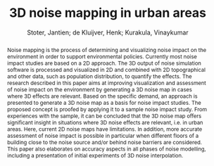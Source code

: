 ---
layout: technique
title: "3D noise mapping in urban areas"
classifications:
    system_type: "False"
    technique: "False"
    design_study: "False"
    evaluation: "False"
    data: "False"
    analysis: "True"
    generation: "False"
    curation_and_transformation: "False"
    management: "False"
    modeling: "True"
    urban_analysis: "True"
    visualization: "False"
    sunlight_access: "False"
    wind_ventilation: "False"
    view_impact: "False"
    energy: "False"
    damage_and_disaster_management: "False"
    climate: "False"
    sound: "True"
    property_cadastre: "False"
    others: "False"
    lookup: "False"
    browse: "True"
    locate: "True"
    explore: "False"
    identify: "True"
    compare: "True"
    summarize: "True"
    distribution: "False"
    trends: "False"
    outliers: "False"
    extremes: "True"
    features: "True"
    target_discovery: "True"
    target_access: "True"
    spatial_relation: "True"
    buildings: "True"
    streets: "True"
    nature: "False"
    uniform_discretization: "True"
    structural_subdivision: "False"
    univariate: "True"
    multivariate: "False"
    volumetric: "False"
    temporal: "False"
    sensing: "False"
    statistical: "False"
    simulation_based: "True"
    learning_based: "False"
    surveyed: "False"
    site: "True"
    block: "True"
    multi_block: "False"
    city: "False"
    va_wo_model: "False"
    post_model: "True"
    model_integrated: "False"
    assisted_models: "False"
    overlay: "True"
    embedded: "False"
    linked: "False"
    temporal_jx: "False"
    spatial_jx: "False"
    filter: "False"
    aggregate: "False"
    embed: "False"
    glyphs: "False"
    bar_charts: "False"
    scatterplots: "False"
    matrix: "False"
    parallel_coordinates: "False"
    map_2d: "False"
    map_3d: "True"
    walking: "False"
    steering: "False"
    selection_based: "False"
    manipulation_based: "True"
    distortion: "False"
    ghosting: "False"
    culling: "False"
    birds_view: "False"
    multi_view: "False"
    assisted_steering: "False"
    other: "False"
    vr_cave: "False"
    ar: "False"
    desktop: "True"
    mobile: "False"
    case_study: "True"
    user_study: "False"
    statistical_evaluation: "True"
    expert_interviews: "False"
key: "NGWWTDB9"
item_type: "journalArticle"
publication_year: "2008"
author: "Stoter, Jantien; de Kluijver, Henk; Kurakula, Vinaykumar"
publication_title: "International Journal of Geographical Information Science"
isbn: "nan"
issn: "1365-8816, 1362-3087"
doi: "10.1080/13658810701739039"
url_paper: "http://www.tandfonline.com/doi/abs/10.1080/13658810701739039"
abstract_note: "nan"
date_added: "2023-01-29 23:54:57"
date_modified: "2023-01-29 23:54:57"
access_date: "2023-01-29 23:54:57"
pages: "907-924"
num_pages: "nan"
issue: "8"
volume: "22.0"
number_of_volumes: "nan"
journal_abbreviation: "International Journal of Geographical Information Science"
short_title: "nan"
series: "nan"
series_number: "nan"
series_text: "nan"
series_title: "nan"
publisher: "nan"
place: "nan"
language: "en"
rights: "nan"
type: "nan"
archive: "nan"
archive_location: "nan"
library_catalog: "DOI.org (Crossref)"
call_number: "nan"
extra: "nan"
notes: "nan"
link_attachments: "nan"
manual_tags: "nan"
automatic_tags: "nan"
editor: "nan"
series_editor: "nan"
translator: "nan"
contributor: "nan"
attorney_agent: "nan"
book_author: "nan"
cast_member: "nan"
commenter: "nan"
composer: "nan"
cosponsor: "nan"
counsel: "nan"
interviewer: "nan"
producer: "nan"
recipient: "nan"
reviewed_author: "nan"
scriptwriter: "nan"
words_by: "nan"
guest: "nan"
number: "nan"
edition: "nan"
running_time: "nan"
scale: "nan"
medium: "nan"
artwork_size: "nan"
filing_date: "nan"
application_number: "nan"
assignee: "nan"
issuing_authority: "nan"
country: "nan"
meeting_name: "nan"
conference_name: "nan"
court: "nan"
references: "nan"
reporter: "nan"
legal_status: "nan"
priority_numbers: "nan"
programming_language: "nan"
version: "nan"
system: "nan"
code: "nan"
code_number: "nan"
section: "nan"
session: "nan"
committee: "nan"
history: "nan"
legislative_body: "nan"
abstract: "Noise mapping is the process of determining and visualizing noise impact on the environment in order to support environmental policies. Currently most noise impact studies are based on a 2D approach. The 3D output of noise simulation software is processed and visualized in 2D and combined with 2D topographical and other data, such as population distribution, to quantify the effects. The research described in this paper aims at improving visualization and assessment of noise impact on the environment by generating a 3D noise map in cases where 3D effects are relevant. Based on the specific demand, an approach is presented to generate a 3D noise map as a basis for noise impact studies. The proposed concept is proofed by applying it to a sample noise impact study. From experiences with the sample, it can be concluded that the 3D noise map offers significant insight in situations where 3D noise effects are relevant, i.e. in urban areas. Here, current 2D noise maps have limitations. In addition, more accurate assessment of noise impact is possible in particular when different floors of a building close to the noise source and/or behind noise barriers are considered. This paper also elaborates on accuracy aspects in all phases of noise modelling, including a presentation of initial experiments of 3D noise interpolation."
---
